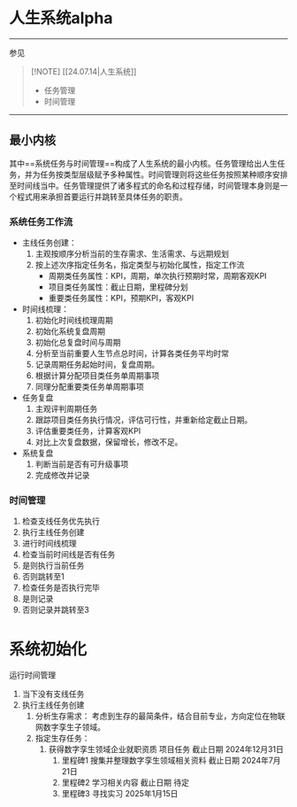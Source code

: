 
# 人生系统alpha
---

参见

> [!NOTE] [[24.07.14|人生系统]]
> - 任务管理
> - 时间管理
> 


---
## 最小内核

其中==系统任务与时间管理==构成了人生系统的最小内核。任务管理给出人生任务，并为任务按类型层级赋予多种属性。时间管理则将这些任务按照某种顺序安排至时间线当中。任务管理提供了诸多程式的命名和过程存储，时间管理本身则是一个程式用来承担首要运行并跳转至具体任务的职责。

### 系统任务工作流

- 主线任务创建：
   1. 主观按顺序分析当前的生存需求、生活需求、与远期规划
   2. 按上述次序指定任务名，指定类型与初始化属性，指定工作流
      - 周期类任务属性：KPI，周期，单次执行预期时常，周期客观KPI
      - 项目类任务属性：截止日期，里程碑分划
      - 重要类任务属性：KPI，预期KPI，客观KPI
- 时间线梳理：
	1. 初始化时间线梳理周期
	2. 初始化系统复盘周期
	3. 初始化总复盘时间与周期
	4. 分析至当前重要人生节点总时间，计算各类任务平均时常
	5. 记录周期任务起始时间，复盘周期。
	6. 根据计算分配项目类任务单周期事项
	7. 同理分配重要类任务单周期事项
- 任务复盘
	1. 主观评判周期任务
	2. 跟踪项目类任务执行情况，评估可行性，并重新给定截止日期。
	3. 评估重要类任务，计算客观KPI
	4. 对比上次复盘数据，保留增长，修改不足。
- 系统复盘
	1. 判断当前是否有可升级事项
	2. 完成修改并记录

### 时间管理

1. 检查支线任务优先执行
2. 执行主线任务创建
3. 进行时间线梳理
4. 检查当前时间线是否有任务
5. 是则执行当前任务
6. 否则跳转至1
7. 检查任务是否执行完毕
8. 是则记录
9. 否则记录并跳转至3


# 系统初始化

运行时间管理
1. 当下没有支线任务
2. 执行主线任务创建
	1. 分析生存需求：
	   考虑到生存的最简条件，结合目前专业，方向定位在物联网数字孪生子领域。
	2. 指定生存任务：
		1. 获得数字孪生领域企业就职资质 项目任务 截止日期 2024年12月31日
			1. 里程碑1 搜集并整理数字孪生领域相关资料 截止日期 2024年7月21日
			2. 里程碑2 学习相关内容 截止日期 待定
			3. 里程碑3 寻找实习 2025年1月15日
